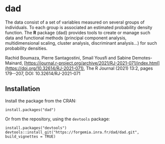 # dad

The data consist of a set of variables measured on several groups of individuals. To each group is associated an estimated probability density function. The **R** package {dad} provides tools to create or manage such data and functional methods (principal component analysis, multidimensional scaling, cluster analysis, discriminant analysis...) for such probability densities.

Rachid Boumaza, Pierre Santagostini, Smail Yousfi and Sabine Demotes-Mainard, [https://journal.r-project.org/archive/2021/RJ-2021-071/index.html](https://doi.org/10.32614/RJ-2021-071), The R Journal (2021) 13:2, pages 179--207, DOI: 10.32614/RJ-2021-071

## Installation

Install the package from the CRAN:

```
install.packages("dad")
```

Or from the repository, using the `devtools` package:

```
install.packages("devtools")
devtools::install_git("https://forgemia.inra.fr/dad/dad.git", build_vignettes = TRUE)
```

<!---
## Authors

Rachid Boumaza, Author,  
Pierre Santagostini, Author, Maintainer,  
Smail Yousfi, Author,  
Sabine Demotes-Mainard, Author,  
Gilles Hunault, Julie Bourbeillon, Besnik Pumo, contributors
-->
